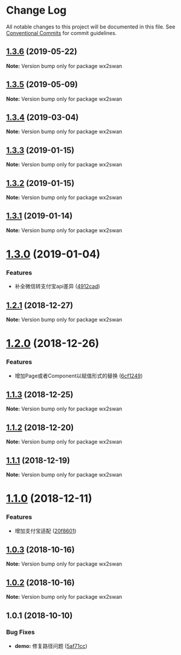 # Change Log

All notable changes to this project will be documented in this file.
See [Conventional Commits](https://conventionalcommits.org) for commit guidelines.

<a name="1.3.6"></a>
## [1.3.6](https://github.com/landn172/jgb-transform/compare/wx2swan@1.3.5...wx2swan@1.3.6) (2019-05-22)

**Note:** Version bump only for package wx2swan





<a name="1.3.5"></a>
## [1.3.5](https://github.com/landn172/jgb-transform/compare/wx2swan@1.3.4...wx2swan@1.3.5) (2019-05-09)

**Note:** Version bump only for package wx2swan





<a name="1.3.4"></a>
## [1.3.4](https://github.com/landn172/jgb-transform/compare/wx2swan@1.3.3...wx2swan@1.3.4) (2019-03-04)

**Note:** Version bump only for package wx2swan





<a name="1.3.3"></a>
## [1.3.3](https://github.com/landn172/jgb-transform/compare/wx2swan@1.3.2...wx2swan@1.3.3) (2019-01-15)

**Note:** Version bump only for package wx2swan





<a name="1.3.2"></a>
## [1.3.2](https://github.com/landn172/jgb-transform/compare/wx2swan@1.3.1...wx2swan@1.3.2) (2019-01-15)

**Note:** Version bump only for package wx2swan





<a name="1.3.1"></a>
## [1.3.1](https://github.com/landn172/jgb-transform/compare/wx2swan@1.3.0...wx2swan@1.3.1) (2019-01-14)

**Note:** Version bump only for package wx2swan





<a name="1.3.0"></a>
# [1.3.0](https://github.com/landn172/jgb-transform/compare/wx2swan@1.2.1...wx2swan@1.3.0) (2019-01-04)


### Features

* 补全微信转支付宝api差异 ([4912cad](https://github.com/landn172/jgb-transform/commit/4912cad))





<a name="1.2.1"></a>
## [1.2.1](https://github.com/landn172/jgb-transform/compare/wx2swan@1.2.0...wx2swan@1.2.1) (2018-12-27)

**Note:** Version bump only for package wx2swan





<a name="1.2.0"></a>
# [1.2.0](https://github.com/landn172/jgb-transform/compare/wx2swan@1.1.3...wx2swan@1.2.0) (2018-12-26)


### Features

* 增加Page或者Component以赋值形式的替换 ([6cf1249](https://github.com/landn172/jgb-transform/commit/6cf1249))





<a name="1.1.3"></a>
## [1.1.3](https://github.com/landn172/jgb-transform/compare/wx2swan@1.1.2...wx2swan@1.1.3) (2018-12-25)

**Note:** Version bump only for package wx2swan





<a name="1.1.2"></a>
## [1.1.2](https://github.com/landn172/jgb-transform/compare/wx2swan@1.1.1...wx2swan@1.1.2) (2018-12-20)

**Note:** Version bump only for package wx2swan





<a name="1.1.1"></a>
## [1.1.1](https://github.com/landn172/jgb-transform/compare/wx2swan@1.1.0...wx2swan@1.1.1) (2018-12-19)

**Note:** Version bump only for package wx2swan





<a name="1.1.0"></a>
# [1.1.0](https://github.com/landn172/jgb-transform/compare/wx2swan@1.0.3...wx2swan@1.1.0) (2018-12-11)


### Features

* 增加支付宝适配 ([20f8601](https://github.com/landn172/jgb-transform/commit/20f8601))





<a name="1.0.3"></a>
## [1.0.3](https://github.com/landn172/jgb-transform/compare/wx2swan@1.0.2...wx2swan@1.0.3) (2018-10-16)

**Note:** Version bump only for package wx2swan





<a name="1.0.2"></a>
## [1.0.2](https://github.com/landn172/jgb-transform/compare/wx2swan@1.0.1...wx2swan@1.0.2) (2018-10-16)

**Note:** Version bump only for package wx2swan





<a name="1.0.1"></a>
## 1.0.1 (2018-10-10)


### Bug Fixes

* **demo:** 修复路径问题 ([5af71cc](https://github.com/landn172/jgb-transform/commit/5af71cc))
